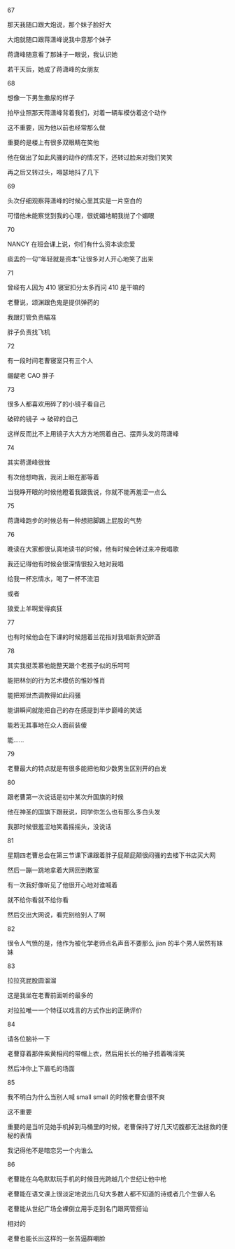 67

那天我随口跟大炮说，那个妹子脸好大

大炮就随口跟蒋潇峰说我中意那个妹子

蒋潇峰随意看了那妹子一眼说，我认识她

若干天后，她成了蒋潇峰的女朋友

68

想像一下男生撒尿的样子

拍毕业照那天蒋潇峰背着我们，对着一辆车模仿着这个动作

这不重要，因为他以前也经常那么做

重要的是楼上有很多双眼睛在笑他

他在做出了如此风骚的动作的情况下，还转过脸来对我们笑笑

再之后又转过头，嘚瑟地抖了几下

69

头次仔细观察蒋潇峰的时候心里其实是一片空白的

可惜他未能察觉到我的心理，很妩媚地朝我抛了个媚眼

70

NANCY 在班会课上说，你们有什么资本谈恋爱

痰盂的一句“年轻就是资本”让很多对人开心地笑了出来

71

曾经有人因为 410 寝室扣分太多而问 410 是干嘛的

老曹说，颂渊跟色鬼是提供弹药的

我跟灯管负责瞄准

胖子负责找飞机

72

有一段时间老曹寝室只有三个人

龌龊老 CAO 胖子

73

很多人都喜欢用碎了的小镜子看自己

破碎的镜子 → 破碎的自己

这样反而比不上用镜子大大方方地照着自己、摆弄头发的蒋潇峰

74

其实蒋潇峰很耸

有次他想吻我，我闭上眼在那等着

当我睁开眼的时候他瞪着我跟我说，你就不能再羞涩一点么

75

蒋潇峰跑步的时候总有一种想把脚踢上屁股的气势

76

晚读在大家都很认真地读书的时候，他有时候会转过来冲我唱歌

我还记得他有时候会很深情很投入地对我唱

给我一杯忘情水，喝了一杯不流泪

或者

狼爱上羊啊爱得疯狂

77

也有时候他会在下课的时候翘着兰花指对我唱新贵妃醉酒

78

其实我挺羡慕他能整天跟个老孩子似的乐呵呵

能把林剑的行为艺术模仿的惟妙惟肖

能把郑世杰调教得如此闷骚

能讲瞬间就能把自己的存在感提到半步巅峰的笑话

能若无其事地在众人面前装傻

能……

79

老曹最大的特点就是有很多能把他和少数男生区别开的白发

80

跟老曹第一次说话是初中某次升国旗的时候

他在神圣的国旗下跟我说，同学你怎么也有那么多白头发

我那时候很羞涩地笑着摇摇头，没说话

81

星期四老曹总会在第三节课下课跟着胖子屁颠屁颠很闷骚的去楼下书店买大网

然后一蹦一跳地拿着大网回到教室

有一次我好像听见了他很开心地对谁喊着

就不给你看就不给你看

然后交出大网说，看完别给别人了啊

82

很令人气愤的是，他作为被化学老师点名声音不要那么 jian 的半个男人居然有妹妹

83

拉拉究屁股圆溜溜

这是我坐在老曹前面听的最多的

对拉拉唯一一个特征以戏言的方式作出的正确评价

84

请各位脑补一下

老曹穿着那件紫黄相间的带帽上衣，然后用长长的袖子捂着嘴淫笑

然后冲你上下眉毛的场面

85

我不明白为什么当别人喊 small small 的时候老曹会很不爽

这不重要

重要的是当听见她手机掉到马桶里的时候，老曹保持了好几天切腹都无法拯救的便秘的表情

我记得他不是暗恋另一个内谁么

86

老曹能在乌龟默默玩手机的时候目光跨越几个世纪让他中枪

老曹能在语文课上很淡定地说出几句大多数人都不知道的诗或者几个生僻人名

老曹能从世纪广场全裸倒立用手走到名门跟网管搭讪

相对的

老曹也能长出这样的一张苦逼群嘲脸
